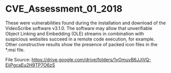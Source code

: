 # CVE_Assessment_01_2018
These were vulnerabilities found during the installation and download of the VideoScribe software v3.1.0. The software may allow that unverifiable Object Linking and Embedding (OLE) streams in combination with suspicious websites succeed in a remote code execution, for example. Other constructive results show the presence of packed icon files in the *.msi file.

File Source:
https://drive.google.com/drive/folders/1yOmuvB6JJjVQ-EiiPgcaEu2H9TP7O6zS
